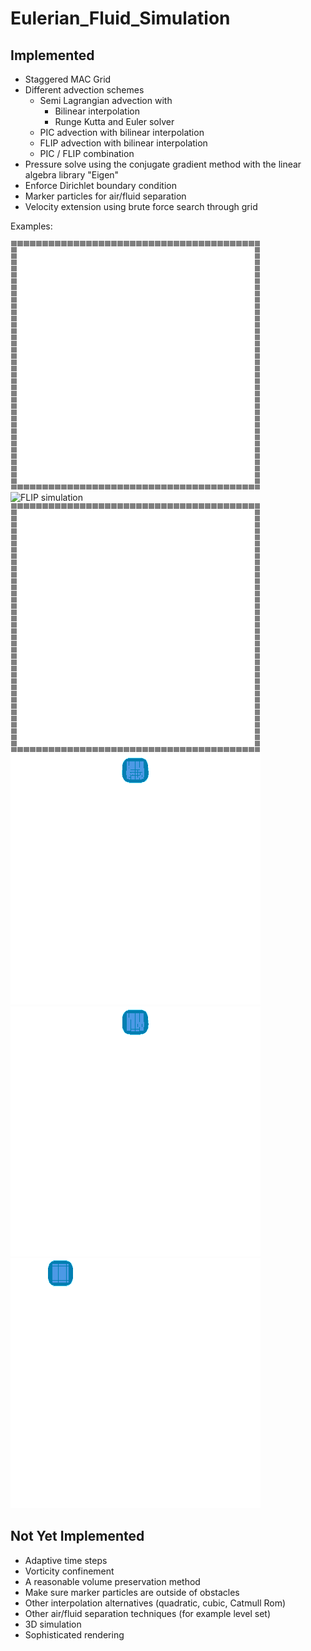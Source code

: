 # Eulerian_Fluid_Simulation

## Implemented
* Staggered MAC Grid
* Different advection schemes
	* Semi Lagrangian advection with
		* Bilinear interpolation
		* Runge Kutta and Euler solver
	* PIC advection with bilinear interpolation
	* FLIP advection with bilinear interpolation
	* PIC / FLIP combination
* Pressure solve using the conjugate gradient method with the linear algebra library "Eigen"
* Enforce Dirichlet boundary condition
* Marker particles for air/fluid separation
* Velocity extension using brute force search through grid

Examples:

![](images/PIC.gif "PIC simulation") ![](images/FLIP.gif "FLIP simulation") ![](images/PICFLIP98.gif "2% PIC 98% FLIP simulation") ![](images/squirt1.gif "Volume preservation") ![](images/squirt2.gif "Volume preservation and high viscisity") ![](images/squirt4_k0.gif "No volume preservation. Smaller delta time")

## Not Yet Implemented
* Adaptive time steps
* Vorticity confinement
* A reasonable volume preservation method
* Make sure marker particles are outside of obstacles
* Other interpolation alternatives (quadratic, cubic, Catmull Rom)
* Other air/fluid separation techniques (for example level set)
* 3D simulation
* Sophisticated rendering